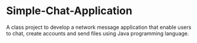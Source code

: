 # Simple-Chat-Application
A class project to develop a network message application that enable users to chat, create accounts and send files using Java programming language.
